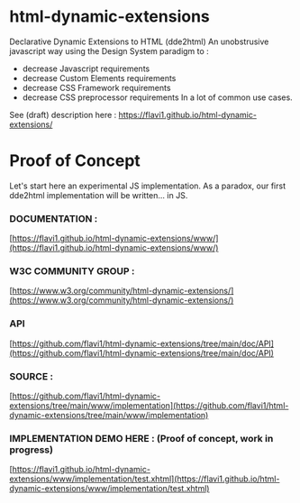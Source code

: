 # html-dynamic-extensions
Declarative Dynamic Extensions to HTML (dde2html)
An unobstrusive javascript way using the Design System paradigm to :
- decrease Javascript requirements
- decrease Custom Elements requirements
- decrease CSS Framework requirements
- decrease CSS preprocessor requirements
In a lot of common use cases.

See (draft) description here : https://flavi1.github.io/html-dynamic-extensions/

# Proof of Concept
Let's start here an experimental JS implementation.
As a paradox, our first dde2html implementation will be written... in JS.


### DOCUMENTATION :

[https://flavi1.github.io/html-dynamic-extensions/www/](https://flavi1.github.io/html-dynamic-extensions/www/)

### W3C COMMUNITY GROUP :

[https://www.w3.org/community/html-dynamic-extensions/](https://www.w3.org/community/html-dynamic-extensions/)



### API

[https://github.com/flavi1/html-dynamic-extensions/tree/main/doc/API](https://github.com/flavi1/html-dynamic-extensions/tree/main/doc/API)


### SOURCE :

[https://github.com/flavi1/html-dynamic-extensions/tree/main/www/implementation](https://github.com/flavi1/html-dynamic-extensions/tree/main/www/implementation)


### IMPLEMENTATION DEMO HERE : (Proof of concept, work in progress)

[https://flavi1.github.io/html-dynamic-extensions/www/implementation/test.xhtml](https://flavi1.github.io/html-dynamic-extensions/www/implementation/test.xhtml)
